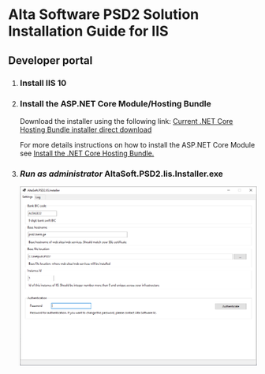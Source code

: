 # Alta Software PSD2 Solution Installation Guide for IIS
## Developer portal

1. ### Install IIS 10

1. ### Install the ASP.NET Core Module/Hosting Bundle

    Download the installer using the following link:
    [Current .NET Core Hosting Bundle installer direct download](https://dotnet.microsoft.com/permalink/dotnetcore-current-windows-runtime-bundle-installer)

    For more details instructions on how to install the ASP.NET Core Module see [Install the .NET Core Hosting Bundle.](https://docs.microsoft.com/en-us/aspnet/core/host-and-deploy/iis/hosting-bundle?view=aspnetcore-5.0)

1. ### ***Run as administrator*** AltaSoft.PSD2.Iis.Installer.exe

    ![Image](images/Installer-settings.png)

  
